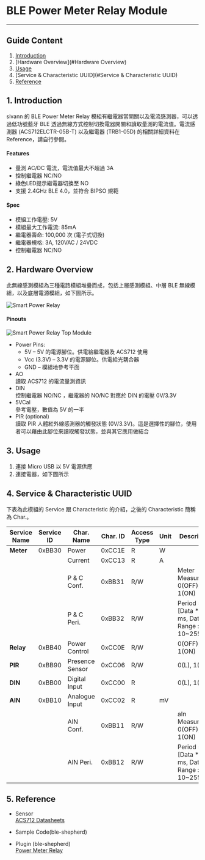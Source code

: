 # BLE Power Meter Relay Module  
---  

## Guide Content  

1. [Introduction](#Introduction)  
2. [Hardware Overview](#Hardware Overview)  
3. [Usage](#Usage)  
4. [Service & Characteristic UUID](#Service & Characteristic UUID)  
5. [Reference](#Reference)  


<a name="Introduction"></a>
## 1. Introduction  

sivann 的 BLE Power Meter Relay 模組有繼電器當開關以及電流感測器，可以透過低功號藍牙 BLE 透過無線方式控制切換電器開關和讀取量測的電流值。電流感測器 (ACS712ELCTR-05B-T) 以及繼電器 (TRB1-05D) 的相關詳細資料在 Reference，請自行參閱。  

#### Features  
 * 量測 AC/DC 電流，電流值最大不超過 3A  
 * 控制繼電器 NC/NO  
 * 綠色LED提示繼電器切換至 NO  
 * 支援 2.4GHz BLE 4.0，並符合 BIPSO 規範  

#### Spec  
 * 模組工作電壓: 5V  
 * 模組最大工作電流: 85mA  
 * 繼電器壽命: 100,000 次 (電子式切換)  
 * 繼電器規格: 3A, 120VAC / 24VDC  
 * 控制繼電器 NC/NO  


<a name="Hardware Overview"></a>
## 2. Hardware Overview  

此無線感測模組為三種電路模組堆疊而成，包括上層感測模組、中層 BLE 無線模組，以及底層電源模組，如下圖所示。  

![Smart Power Relay](http://i.imgur.com/P35N7FNl.png "Smart Power Relay")  

#### Pinouts  

![Smart Power Relay Top Module](http://i.imgur.com/GWADze7m.png "Smart Power Relay Top Module")  

* Power Pins:  
  * 5V – 5V 的電源腳位。供電給繼電器及 ACS712 使用  
  * Vcc (3.3V) – 3.3V 的電源腳位。供電給光耦合器  
  * GND – 模組地參考平面   
* AO  
  讀取 ACS712 的電流量測資訊  
* DIN  
  控制繼電器 NO/NC ，繼電器的 NO/NC 對應於 DIN 的電壓 0V/3.3V  
* 5VCal  
  參考電壓，數值為 5V 的一半  
* PIR (optional)  
  讀取 PIR 人體紅外線感測器的觸發狀態 (0V/3.3V)。這是選擇性的腳位，使用者可以藉由此腳位來讀取觸發狀態，並與其它應用做結合  


<a name="Usage"></a>
## 3. Usage  

1. 連接 Micro USB 以 5V 電源供應  
2. 連接電器，如下圖所示  


<a name="Service & Characteristic UUID"></a>
## 4. Service & Characteristic UUID  

下表為此模組的 Service 跟 Characteristic 的介紹，之後的 Characteristic 簡稱為 Char.。  

|  Service Name  |  Service ID  |  Char. Name       |  Char. ID  |  Access Type  |  Unit  |  Description                                   |  
|----------------|--------------|-------------------|------------|---------------|--------|------------------------------------------------|  
|  **Meter**     |   0xBB30     |  Power            |  0xCC1E    |  R            |  W     |                                                |  
|                |              |  Current          |  0xCC13    |  R            |  A     |                                                |  
|                |              |  P & C Conf.      |  0xBB31    |  R/W          |        |  Meter Measurment. 0(OFF), 1(ON)               |  
|                |              |  P & C Peri.      |  0xBB32    |  R/W          |        |  Period = [Data * 10] ms, Data Range : 10~255  |  
|  **Relay**     |   0xBB40     |  Power Control    |  0xCC0E    |  R/W          |        |  0(OFF), 1(ON)                                 |  
|  **PIR**       |   0xBB90     |  Presence Sensor  |  0xCC06    |  R/W          |        |  0(L), 1(H)                                    |  
|  **DIN**       |   0xBB00     |  Digital Input    |  0xCC00    |  R            |        |  0(L), 1(H)                                    |  
|  **AIN**       |   0xBB10     |  Analogue Input   |  0xCC02    |  R            |  mV    |                                                |  
|                |              |  AIN Conf.        |  0xBB11    |  R/W          |        |  aIn Measurment. 0(OFF), 1(ON)                 |  
|                |              |  AIN Peri.        |  0xBB12    |  R/W          |        |  Period = [Data * 10] ms, Data Range : 10~255  |  



<a name="Reference"></a>
## 5. Reference  

* Sensor  
  [ACS712 Datasheets](http://pdf1.alldatasheet.com/datasheet-pdf/view/168326/ALLEGRO/ACS712.html "ACS712")  

* Sample Code(ble-shepherd)  

* Plugin (ble-shepherd)  
  [Power Meter Relay](https://github.com/bluetoother/bshep-plugin-sivann-relay/blob/master/index.js "Power Meter Relay")  

